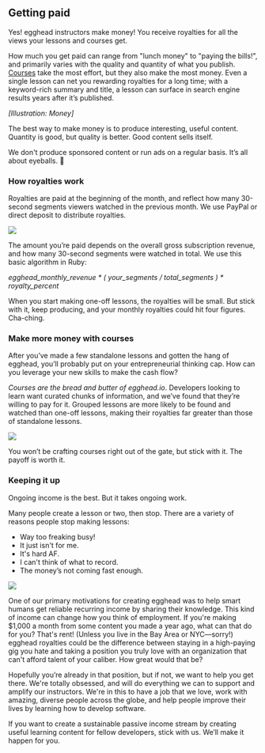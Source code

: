 ## Getting paid
Yes! egghead instructors make money! You receive royalties for all the views your lessons and courses get.

How much you get paid can range from "lunch money" to "paying the bills!", and primarily varies with the quality and quantity of what you publish. [Courses](https://paper.dropbox.com/doc/01-Why-create-a-course-iZcSERF74YnnkF5oDYKrD) take the most effort, but they also make the most money. Even a single lesson can net you rewarding royalties for a long time; with a keyword-rich summary and title, a lesson can surface in search engine results years after it’s published.

*[Illustration: Money]*

The best way to make money is to produce interesting, useful content. Quantity is good, but quality is better. Good content sells itself.

We don't produce sponsored content or run ads on a regular basis. It’s all about eyeballs. 👀


### How royalties work

Royalties are paid at the beginning of the month, and reflect how many 30-second segments viewers watched in the previous month. We use PayPal or direct deposit to distribute royalties.


![](https://media2.giphy.com/media/BZhxwIs7as5ngfbVSN/giphy.gif)


The amount you’re paid depends on the overall gross subscription revenue, and how many 30-second segments were watched in total. We use this basic algorithm in Ruby:

*egghead_monthly_revenue * ( your_segments / total_segments ) * royalty_percent*

When you start making one-off lessons, the royalties will be small. But stick with it, keep producing, and your monthly royalties could hit four figures. Cha-ching.


### Make more money with courses

After you’ve made a few standalone lessons and gotten the hang of egghead, you’ll probably put on your entrepreneurial thinking cap. How can you leverage your new skills to make the cash flow?

*Courses are the bread and butter of egghead.io*. Developers looking to learn want curated chunks of information, and we’ve found that they’re willing to pay for it. Grouped lessons are more likely to be found and watched than one-off lessons, making their royalties far greater than those of standalone lessons.


![](https://d2mxuefqeaa7sj.cloudfront.net/s_5039938F092F55E0495D77B9A65DAF41A0665506BE0DA505220FAFB13AF54251_1530308382885_image.png)


You won’t be crafting courses right out of the gate, but stick with it. The payoff is worth it.


### Keeping it up

Ongoing income is the best. But it takes ongoing work.

Many people create a lesson or two, then stop. There are a variety of reasons people stop making lessons:

- Way too freaking busy!
- It just isn't for me.
- It's hard AF.
- I can't think of what to record.
- The money’s not coming fast enough.


![](https://media.giphy.com/media/D3ggX9iWqOHza/giphy.gif)


One of our primary motivations for creating egghead was to help smart humans get reliable recurring income by sharing their knowledge. This kind of income can change how you think of employment. If you're making $1,000 a month from some content you made a year ago, what can that do for you? That's rent! (Unless you live in the Bay Area or NYC—sorry!) egghead royalties could be the difference between staying in a high-paying gig you hate and taking a position you truly love with an organization that can't afford talent of your caliber. How great would that be?

Hopefully you’re already in that position, but if not, we want to help you get there. We're totally obsessed, and will do everything we can to support and amplify our instructors. We're in this to have a job that we love, work with amazing, diverse people across the globe, and help people improve their lives by learning how to develop software.

If you want to create a sustainable passive income stream by creating useful learning content for fellow developers, stick with us. We’ll make it happen for you.
